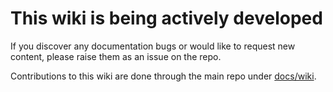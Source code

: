 # This wiki is being actively developed

If you discover any documentation bugs or would like to request new content, please raise them as an issue on the repo.

Contributions to this wiki are done through the main repo under [docs/wiki](https://github.com/Azure/NoOpsAccelerator/tree/main/docs/wiki).
